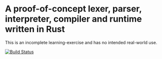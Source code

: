 # A proof-of-concept lexer, parser, interpreter, compiler and runtime written in Rust

This is an incomplete learning-exercise and has no intended real-world use.

[![Build Status](https://github.com/jbcoe/mylang2/workflows/CI/badge.svg)](https://github.com/jbcoe/mylang2/actions?workflow=CI)
